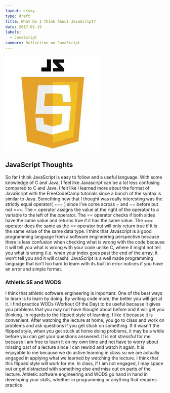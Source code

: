 ```yaml
---
layout: essay
type: draft
title: What Do I Think About JavaScript?
date: 2017-01-19
labels:
  - JavaScript
summary: Reflection on JavaScript.
---
```


 <img class="ui medium left rounded floated image" src="../images/jslogo.jpg">
  
## JavaScript Thoughts
  
  So far I think JavaScript is easy to follow and a useful language. With some knowledge of C and Java, I feel like Javascript can be a lot less confusing compared to C and Java. I felt like I learned more about the format of JavaScript with the FreeCodeCamp tutorials since a bunch of the syntax is similar to Java. Something new that I thought was really interesting was the strictly equal operator( === ) since I've come across = and == before but not ===. The = operator assigns the value at the right of the operator to a variable to the left of the operator. The == operator checks if both sides have the same value and returns true if it has the same value. The === operator does the same as the == operator but will only return true if it is the same value of the same data type. I think that Javascript is a good programming language from a software engineering perspective because there is less confusion when checking what is wrong with the code because it will tell you what is wrong with your code unlike C, where it might not tell you what is wrong (i.e. when your index goes past the end of the array, it won’t tell you and it will crash). JavaScript is a well made programming language that isn't too hard to learn with its built in error notices if you have an error and simple format.

### Athletic SE and WODS

  I think that athletic software engineering is important. One of the best ways to learn is to learn by doing. By writing code more, the better you will get at it. I find practice WODs (Workout Of the Day) to be useful because it gives you problems that you may not have thought about before and it will get you thinking. In regards to the flipped style of learning, I like it because it is convenient. After watching the lecture at home, you go to class and work on problems and ask questions if you get stuck on something. If it wasn't the flipped style, when you get stuck at home doing problems, it may be a while before you can get your questions answered. It is not stressful for me because I am free to learn it on my own time and not have to worry about missing part of a lecture since I can rewind and watch it again. It is enjoyable to me because we do active learning in class so we are actually engaged in applying what we learned by watching the lecture. I think that this flipped style will work for me. In class, if I am not engaged, I may space out or get distracted with something else and miss out on parts of the lecture. Athletic software engineering and WODS go hand in hand in developing your skills, whether in programming or anything that requires practice.
